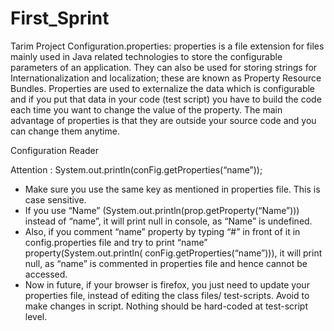 # First_Sprint
Tarim Project
Configuration.properties:
properties is a file extension for files mainly used in Java related  technologies to store the configurable parameters of an 
application. They can also be used for storing strings for Internationalization and localization; 
these are known as Property Resource Bundles.
Properties are used to externalize the data which is configurable and if you put that data in your code (test script) you have
to build the code each time you want to change the value of the property. The main advantage of properties is that they are 
outside your source code and you can change them anytime.

Configuration Reader 

Attention : 
System.out.println(conFig.getProperties(“name”));
- Make sure you use the same key as mentioned in properties file. This is case sensitive.
- If you use “Name” (System.out.println(prop.getProperty(“Name”))) instead of “name”, it will print null in console, as “Name” is undefined.
- Also, if you comment “name” property by typing “#” in front of it in config.properties file and try to print “name” property(System.out.println( conFig.getProperties(“name”))), it will print null, as “name” is commented in properties file and hence cannot be accessed.
- Now in future, if your browser is firefox, you just need to update your properties file, instead of editing the class files/ test-scripts. Avoid to make changes in script. Nothing should be hard-coded at test-script level.


